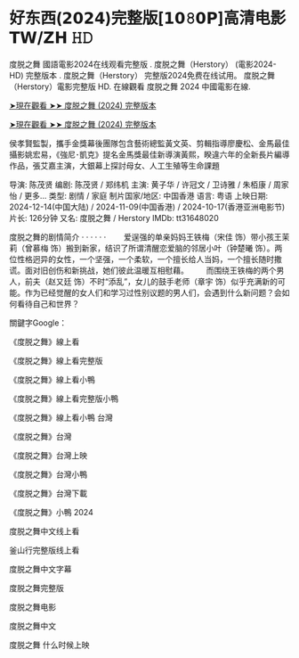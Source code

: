 <h1>好东西(𝟮𝟬𝟮𝟰)完整版[𝟭𝟬𝟾𝟬𝗣]高清电影𝗧𝗪/𝗭𝗛 𝙷𝙳</h1>
度脱之舞 國語電影2024在线观看完整版 . 度脱之舞（Herstory） (電影2024-HD) 完整版本 . 度脱之舞（Herstory） 完整版2024免费在线试用。 度脱之舞（Herstory）電影完整版 HD. 在線觀看 度脱之舞 2024 中國電影在線.


[➤現在觀看 ➤➤ 度脱之舞 (2024) 完整版本](https://tinyurl.com/2yp4nph3)


[➤現在觀看 ➤➤ 度脱之舞 (2024) 完整版本](https://tinyurl.com/2yp4nph3)


侯孝賢監製，攜手金獎幕後團隊包含藝術總監黃文英、剪輯指導廖慶松、金馬最佳攝影姚宏易，《強尼･凱克》提名金馬獎最佳新導演黃熙，睽違六年的全新長片編導作品，張艾嘉主演，大銀幕上探討母女、人工生殖等生命課題

导演: 陈茂贤 编剧: 陈茂贤 / 郑纬机 主演: 黄子华 / 许冠文 / 卫诗雅 / 朱栢康 / 周家怡 / 更多... 类型: 剧情 / 家庭 制片国家/地区: 中国香港 语言: 粤语 上映日期: 2024-12-14(中国大陆) / 2024-11-09(中国香港) / 2024-10-17(香港亚洲电影节) 片长: 126分钟 又名: 度脱之舞 / Herstory IMDb: tt31648020

度脱之舞的剧情简介 · · · · · · 　　爱逞强的单亲妈妈王铁梅（宋佳 饰）带小孩王茉莉（曾慕梅 饰）搬到新家，结识了所谓清醒恋爱脑的邻居小叶（钟楚曦 饰）。两位性格迥异的女性，一个坚强，一个柔软，一个擅长给人当妈，一个擅长随时撒谎。面对旧创伤和新挑战，她们彼此温暖互相慰藉。 　　而围绕王铁梅的两个男人，前夫（赵又廷 饰）不时“添乱”，女儿的鼓手老师（章宇 饰）似乎充满新的可能。作为已经觉醒的女人们和学习过性别议题的男人们，会遇到什么新问题？会如何看待自己和世界？

關鍵字Google：

《度脱之舞》線上看

《度脱之舞》線上看完整版

《度脱之舞》線上看小鴨

《度脱之舞》線上看完整版小鴨

《度脱之舞》線上看小鴨 台灣

《度脱之舞》台灣

《度脱之舞》台灣上映

《度脱之舞》台灣小鴨

《度脱之舞》台灣下載

《度脱之舞》小鴨 2024

度脱之舞中文线上看

釜山行完整版线上看

度脱之舞中文字幕

度脱之舞完整版

度脱之舞电影

度脱之舞中文

度脱之舞 什么时候上映
